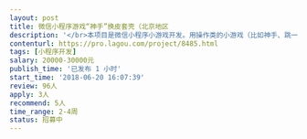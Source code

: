 ```yaml
---                
layout: post       
title: 微信小程序游戏“神手”换皮套壳（北京地区           
description: '</br>本项目是微信小程序小游戏开发。用操作类的小游戏（比如神手、跳一跳、物理弹球等）的源码，套上我们公司卡通形象的皮，上线，并进行后期的维护。</br>功能需求</br>小游戏中素材换成我公司的美术风格；在游戏操作方法上稍作修改，避免与其他游戏太过类似。</br>项目周期</br>30天</br></br>项目角色和金额</br>开发团队    30000.00 元</br></br>项目要求</br>北京地区团队优先！</br>'     
contenturl: https://pro.lagou.com/project/8485.html      
tags: [小程序开发]            
salary: 20000-30000元          
publish_time: '已发布 1 小时'         
start_time: '2018-06-20 16:07:39'           
review: 96人                   
apply: 3人                   
recommend: 5人                   
time_range: 2-4周              
status: 招募中                  
---                 
```

